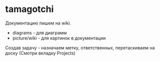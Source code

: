 # tamagotchi
Документацию пишем на wiki.
  * diagrams - для диаграмм
  * picture/wiki - для картинок в документации

Создав задачу - назначаем метку, ответственных, перетаскиваем на доску (Смотри вкладку Projects)
